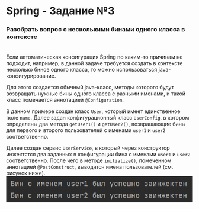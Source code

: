 # Spring - Задание №3

### Разобрать вопрос с несколькими бинами одного класса в контексте<br/><br/>

Если автоматическая конфигурация Spring по каким-то причинам не подходит, например,
в данной задаче требуется создать в контексте несколько бинов одного класса,
то можно использоваться java-конфигурирование.

Для этого создается обычный java-класс, методы которого будут возвращать 
нужные бины одного класса с разными именами, и такой класс помечается аннотацией `@Configuration`. 

В данном примере создан класс `User`, который имеет единственное поле `name`.
Далее задан конфигурационный класс `UserConfig`, в котором определены два
метода `getUser1()` и `getUser2()`, возвращающие бины для первого и второго
пользователей с именами `user1` и `user2` соответственно.

Далее создан сервис `UserService`, в который через конструктор инжектятся
два заданных в конфигурации бина с именами `user1` и `user2` соответственно.
После чего в методе `initialize()`, помеченном аннотацией `@PostConstruct`,
выводятся имена пользователей (см. рисунок ниже).  
![Инжект нескольких бинов одного класса](Task3.png)
